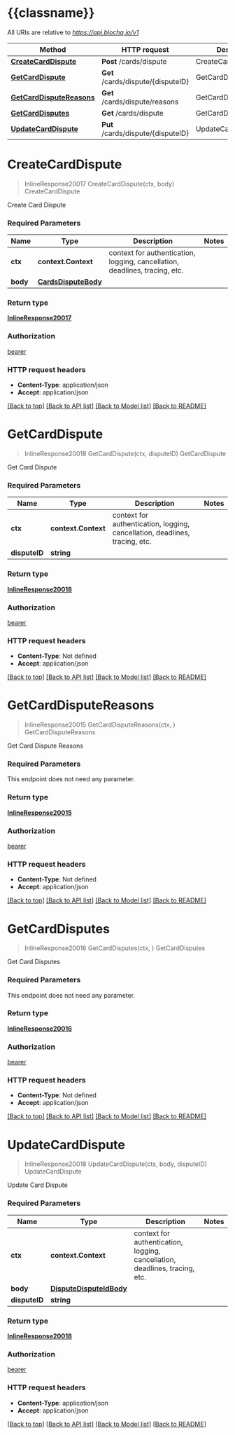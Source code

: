 # {{classname}}

All URIs are relative to *https://api.blochq.io/v1*

Method | HTTP request | Description
------------- | ------------- | -------------
[**CreateCardDispute**](DisputesApi.md#CreateCardDispute) | **Post** /cards/dispute | CreateCardDispute
[**GetCardDispute**](DisputesApi.md#GetCardDispute) | **Get** /cards/dispute/{disputeID} | GetCardDispute
[**GetCardDisputeReasons**](DisputesApi.md#GetCardDisputeReasons) | **Get** /cards/dispute/reasons | GetCardDisputeReasons
[**GetCardDisputes**](DisputesApi.md#GetCardDisputes) | **Get** /cards/dispute | GetCardDisputes
[**UpdateCardDispute**](DisputesApi.md#UpdateCardDispute) | **Put** /cards/dispute/{disputeID} | UpdateCardDispute

# **CreateCardDispute**
> InlineResponse20017 CreateCardDispute(ctx, body)
CreateCardDispute

Create Card Dispute

### Required Parameters

Name | Type | Description  | Notes
------------- | ------------- | ------------- | -------------
 **ctx** | **context.Context** | context for authentication, logging, cancellation, deadlines, tracing, etc.
  **body** | [**CardsDisputeBody**](CardsDisputeBody.md)|  | 

### Return type

[**InlineResponse20017**](inline_response_200_17.md)

### Authorization

[bearer](../README.md#bearer)

### HTTP request headers

 - **Content-Type**: application/json
 - **Accept**: application/json

[[Back to top]](#) [[Back to API list]](../README.md#documentation-for-api-endpoints) [[Back to Model list]](../README.md#documentation-for-models) [[Back to README]](../README.md)

# **GetCardDispute**
> InlineResponse20018 GetCardDispute(ctx, disputeID)
GetCardDispute

Get Card Dispute

### Required Parameters

Name | Type | Description  | Notes
------------- | ------------- | ------------- | -------------
 **ctx** | **context.Context** | context for authentication, logging, cancellation, deadlines, tracing, etc.
  **disputeID** | **string**|  | 

### Return type

[**InlineResponse20018**](inline_response_200_18.md)

### Authorization

[bearer](../README.md#bearer)

### HTTP request headers

 - **Content-Type**: Not defined
 - **Accept**: application/json

[[Back to top]](#) [[Back to API list]](../README.md#documentation-for-api-endpoints) [[Back to Model list]](../README.md#documentation-for-models) [[Back to README]](../README.md)

# **GetCardDisputeReasons**
> InlineResponse20015 GetCardDisputeReasons(ctx, )
GetCardDisputeReasons

Get Card Dispute Reasons

### Required Parameters
This endpoint does not need any parameter.

### Return type

[**InlineResponse20015**](inline_response_200_15.md)

### Authorization

[bearer](../README.md#bearer)

### HTTP request headers

 - **Content-Type**: Not defined
 - **Accept**: application/json

[[Back to top]](#) [[Back to API list]](../README.md#documentation-for-api-endpoints) [[Back to Model list]](../README.md#documentation-for-models) [[Back to README]](../README.md)

# **GetCardDisputes**
> InlineResponse20016 GetCardDisputes(ctx, )
GetCardDisputes

Get Card Disputes

### Required Parameters
This endpoint does not need any parameter.

### Return type

[**InlineResponse20016**](inline_response_200_16.md)

### Authorization

[bearer](../README.md#bearer)

### HTTP request headers

 - **Content-Type**: Not defined
 - **Accept**: application/json

[[Back to top]](#) [[Back to API list]](../README.md#documentation-for-api-endpoints) [[Back to Model list]](../README.md#documentation-for-models) [[Back to README]](../README.md)

# **UpdateCardDispute**
> InlineResponse20018 UpdateCardDispute(ctx, body, disputeID)
UpdateCardDispute

Update Card Dispute

### Required Parameters

Name | Type | Description  | Notes
------------- | ------------- | ------------- | -------------
 **ctx** | **context.Context** | context for authentication, logging, cancellation, deadlines, tracing, etc.
  **body** | [**DisputeDisputeIdBody**](DisputeDisputeIdBody.md)|  | 
  **disputeID** | **string**|  | 

### Return type

[**InlineResponse20018**](inline_response_200_18.md)

### Authorization

[bearer](../README.md#bearer)

### HTTP request headers

 - **Content-Type**: application/json
 - **Accept**: application/json

[[Back to top]](#) [[Back to API list]](../README.md#documentation-for-api-endpoints) [[Back to Model list]](../README.md#documentation-for-models) [[Back to README]](../README.md)

